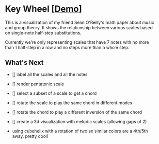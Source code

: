 # Key Wheel [[Demo](https://ccorcos.github.io/key-wheel/)]

This is a visualization of my friend Sean O'Reilly's math paper about music and
group theory. It shows the relationship between various scales based on
single-note half-step substitutions.

Currently we're only representing scales that have 7 notes with no more than 1
half-step in a row and no steps more than a whole step.

## What's Next

* [] label all the scales and all the notes
* [] render pentatonic scale
* [] select a subset of a scale to get a chord
* [] rotate the scale to play the same chord in different modes
* [] rotate the chord to play a different inversion of the same chord

* [] create a 3d visualization with melodic scales (allowing gaps of 2)

- using cubehelix with a rotation of two so similar colors are a 4th/5th away.
	pretty cool!
